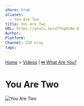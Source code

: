```yaml
---
share: true
aliases:
  - You Are Two
title: You Are Two
URL: https://youtu.be/wfYbgdo8e-8
Author: 
Platform: 
Channel: CGP Grey
tags: 
---
```

[Home](../index.md) > [Videos](./index.md) | [⏭️ What Are You?](./what-are-you.md)  
# You Are Two  
![You Are Two](https://youtu.be/wfYbgdo8e-8)  
